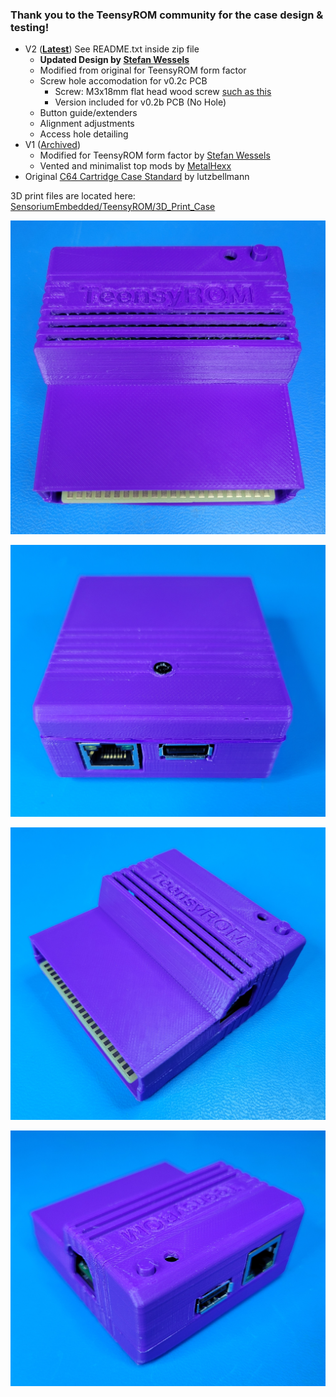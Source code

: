 ### Thank you to the TeensyROM community for the case design & testing!

* V2 ([**Latest**](/3D_Print_Case/TeensyROM-Case-V2-04.zip)) See README.txt inside zip file
  * **Updated Design by [Stefan Wessels](https://github.com/StewBC)**
  * Modified from original for TeensyROM form factor
  * Screw hole accomodation for v0.2c PCB
    * Screw: M3x18mm flat head wood screw [such as this](https://www.amazon.com/dp/B088F7Z4DZ)
    * Version included for v0.2b PCB (No Hole)
  * Button guide/extenders
  * Alignment adjustments
  * Access hole detailing
* V1 ([Archived](/3D_Print_Case/Archive/v1/))
  * Modified for TeensyROM form factor by [Stefan Wessels](https://github.com/StewBC)
  * Vented and minimalist top mods by [MetalHexx](https://github.com/MetalHexx)
* Original [C64 Cartridge Case Standard](https://www.thingiverse.com/thing:3932024) by lutzbellmann

3D print files are located here: [SensoriumEmbedded/TeensyROM/3D_Print_Case](/3D_Print_Case/)

![case front](../media/case/case_front.jpg)

![case bottom](../media/case/case_bot.jpg)

![case back](../media/case/case-front-corner.jpg)

![case rear](../media/case/case-rear-corner.jpg)

